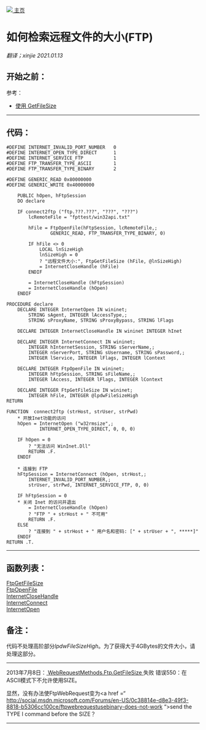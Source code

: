 [<img src="../images/home.png"> 主页 ](https://github.com/VFP9/Win32API)  

# 如何检索远程文件的大小(FTP)
_翻译；xinjie  2021.01.13_

## 开始之前：
参考：

* [使用 GetFileSize](sample_114.md)  
  
***  


## 代码：
```foxpro  
#DEFINE INTERNET_INVALID_PORT_NUMBER   0
#DEFINE INTERNET_OPEN_TYPE_DIRECT      1
#DEFINE INTERNET_SERVICE_FTP           1
#DEFINE FTP_TRANSFER_TYPE_ASCII        1
#DEFINE FTP_TRANSFER_TYPE_BINARY       2

#DEFINE GENERIC_READ 0x80000000
#DEFINE GENERIC_WRITE 0x40000000

    PUBLIC hOpen, hFtpSession
    DO declare

	IF connect2ftp ("ftp.???.???", "???", "???")
		lcRemoteFile = "fpttest/win32api.txt"

		hFile = FtpOpenFile(hFtpSession, lcRemoteFile,;
				GENERIC_READ, FTP_TRANSFER_TYPE_BINARY, 0)

		IF hFile <> 0
			LOCAL lnSizeHigh
			lnSizeHigh = 0
			? "远程文件大小:", FtpGetFileSize (hFile, @lnSizeHigh)
			= InternetCloseHandle (hFile)
		ENDIF

		= InternetCloseHandle (hFtpSession)
		= InternetCloseHandle (hOpen)
	ENDIF

PROCEDURE declare
	DECLARE INTEGER InternetOpen IN wininet;
		STRING sAgent, INTEGER lAccessType,;
		STRING sProxyName, STRING sProxyBypass, STRING lFlags
	
	DECLARE INTEGER InternetCloseHandle IN wininet INTEGER hInet

	DECLARE INTEGER InternetConnect IN wininet;
		INTEGER hInternetSession, STRING sServerName,;
		INTEGER nServerPort, STRING sUsername, STRING sPassword,;
		INTEGER lService, INTEGER lFlags, INTEGER lContext

	DECLARE INTEGER FtpOpenFile IN wininet;
		INTEGER hFtpSession, STRING sFileName,;
		INTEGER lAccess, INTEGER lFlags, INTEGER lContext

	DECLARE INTEGER FtpGetFileSize IN wininet;
		INTEGER hFile, INTEGER @lpdwFileSizeHigh
RETURN

FUNCTION  connect2ftp (strHost, strUser, strPwd)
	* 开放Inet功能的访问
	hOpen = InternetOpen ("w32rmsize",;
			INTERNET_OPEN_TYPE_DIRECT, 0, 0, 0)

	IF hOpen = 0
		? "无法访问 WinInet.Dll"
		RETURN .F.
	ENDIF

	* 连接到 FTP
	hFtpSession = InternetConnect (hOpen, strHost,;
		INTERNET_INVALID_PORT_NUMBER,;
		strUser, strPwd, INTERNET_SERVICE_FTP, 0, 0)

	IF hFtpSession = 0
	* 关闭 Inet 的访问并退出
		= InternetCloseHandle (hOpen)
		? "FTP " + strHost + " 不可用"
		RETURN .F.
	ELSE
		? "连接到 " + strHost + " 用户名和密码: [" + strUser + ", *****]"
	ENDIF
RETURN .T.  
```  
***  


## 函数列表：
[FtpGetFileSize](../libraries/wininet/FtpGetFileSize.md)  
[FtpOpenFile](../libraries/wininet/FtpOpenFile.md)  
[InternetCloseHandle](../libraries/wininet/InternetCloseHandle.md)  
[InternetConnect](../libraries/wininet/InternetConnect.md)  
[InternetOpen](../libraries/wininet/InternetOpen.md)  

## 备注：
代码不处理高阶部分*lpdwFileSizeHigh*。为了获得大于4GBytes的文件大小，请处理这部分。 
  
* * *  
2013年7月8日：<a href="http://msdn.microsoft.com/zh-cn/library/system.net.webrequestmethods.ftp.getfilesize.aspx"> WebRequestMethods.Ftp.GetFileSize </a>失败 错误550：在ASCII模式下不允许使用SIZE。
   
显然，没有办法使FtpWebRequest变为<a href =“ http://social.msdn.microsoft.com/Forums/en-US/0c38814e-d8e3-49f3-8818-b5306cc100ce/ftpwebrequestusebinary-does-not-work “>send the TYPE I command before the SIZE</a>？
***  

